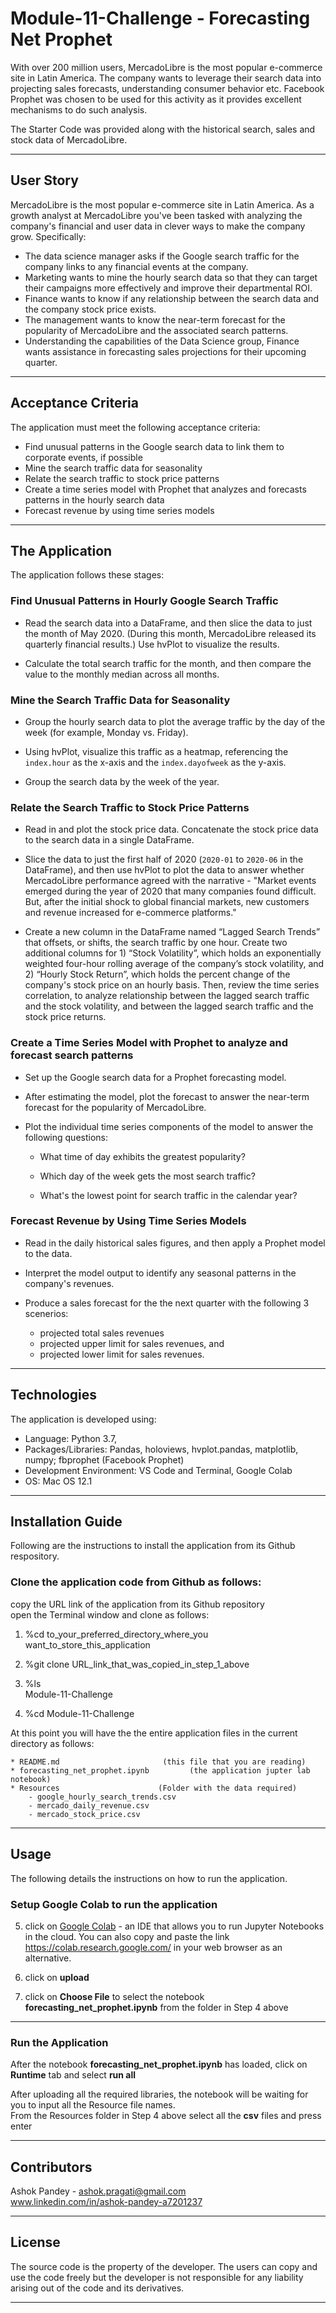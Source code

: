 # Module-11-Challenge - Forecasting Net Prophet
With over 200 million users, MercadoLibre is the most popular e-commerce site in Latin America. The company wants to leverage their search data into projecting sales forecasts, understanding consumer behavior etc. Facebook Prophet was chosen to be used for this activity as it provides excellent mechanisms to do such analysis.

The Starter Code was provided along with the historical search, sales and stock data of MercadoLibre.

---

## User Story
MercadoLibre is the most popular e-commerce site in Latin America. As a growth analyst at MercadoLibre you've been tasked with analyzing the company's financial and user data in clever ways to make the company grow. Specifically:

* The data science manager asks if the Google search traffic for the company links to any financial events at the company.  
* Marketing wants to mine the hourly search data so that they can target their campaigns more effectively and improve their departmental ROI.  
* Finance wants to know if any relationship between the search data and the company stock price exists.  
* The management wants to know the near-term forecast for the popularity of MercadoLibre and the associated search patterns.  
* Understanding the capabilities of the Data Science group, Finance wants assistance in forecasting sales projections for their upcoming quarter. 

---

## Acceptance Criteria  
The application must meet the following acceptance criteria:  

* Find unusual patterns in the Google search data to link them to corporate events, if possible 
* Mine the search traffic data for seasonality  
* Relate the search traffic to stock price patterns  
* Create a time series model with Prophet that analyzes and forecasts patterns in the hourly search data    
* Forecast revenue by using time series models  
  
---

## The Application  

The application follows these stages: 
    
### Find Unusual Patterns in Hourly Google Search Traffic      
* Read the search data into a DataFrame, and then slice the data to just the month of May 2020. (During this month, MercadoLibre released its quarterly financial results.) Use hvPlot to visualize the results.

* Calculate the total search traffic for the month, and then compare the value to the monthly median across all months. 
 

### Mine the Search Traffic Data for Seasonality 
* Group the hourly search data to plot the average traffic by the day of the week (for example, Monday vs. Friday).  

* Using hvPlot, visualize this traffic as a heatmap, referencing the `index.hour` as the x-axis and the `index.dayofweek` as the y-axis. 

* Group the search data by the week of the year.

### Relate the Search Traffic to Stock Price Patterns
* Read in and plot the stock price data. Concatenate the stock price data to the search data in a single DataFrame.

* Slice the data to just the first half of 2020 (`2020-01` to `2020-06` in the DataFrame), and then use hvPlot to plot the data to answer whether MercadoLibre performance agreed with the narrative - "Market events emerged during the year of 2020 that many companies found difficult. But, after the initial shock to global financial markets, new customers and revenue increased for e-commerce platforms."

* Create a new column in the DataFrame named “Lagged Search Trends” that offsets, or shifts, the search traffic by one hour. Create two additional columns for 1) “Stock Volatility”, which holds an exponentially weighted four-hour rolling average of the company’s stock volatility, and 2) “Hourly Stock Return”, which holds the percent change of the company's stock price on an hourly basis.  Then, review the time series correlation, to analyze relationship between the lagged search traffic and the stock volatility, and between the lagged search traffic and the stock price returns. 

### Create a Time Series Model with Prophet to analyze and forecast search patterns     
* Set up the Google search data for a Prophet forecasting model.

* After estimating the model, plot the forecast to answer the near-term forecast for the popularity of MercadoLibre.

* Plot the individual time series components of the model to answer the following questions:

    * What time of day exhibits the greatest popularity?

    * Which day of the week gets the most search traffic?

    * What's the lowest point for search traffic in the calendar year?


### Forecast Revenue by Using Time Series Models
* Read in the daily historical sales figures, and then apply a Prophet model to the data.

* Interpret the model output to identify any seasonal patterns in the company's revenues.  

* Produce a sales forecast for the the next quarter with the following 3 scenerios: 
    * projected total sales revenues 
    * projected upper limit for sales revenues, and
    * projected lower limit for sales revenues.
 
---

## Technologies
The application is developed using:  
* Language: Python 3.7,   
* Packages/Libraries: Pandas, holoviews, hvplot.pandas, matplotlib, numpy; fbprophet (Facebook Prophet)
* Development Environment: VS Code and Terminal, Google Colab
* OS: Mac OS 12.1

---
## Installation Guide
Following are the instructions to install the application from its Github respository.  

### Clone the application code from Github as follows:
copy the URL link of the application from its Github repository      
open the Terminal window and clone as follows:  

   1. %cd to_your_preferred_directory_where_you want_to_store_this_application  
    
   2. %git clone URL_link_that_was_copied_in_step_1_above   
    
   3. %ls     
        Module-11-Challenge    
        
   4. %cd Module-11-Challenge     

At this point you will have the the entire application files in the current directory as follows:

    * README.md                       (this file that you are reading)  
    * forecasting_net_prophet.ipynb         (the application jupter lab notebook)  
    * Resources                      (Folder with the data required) 
        - google_hourly_search_trends.csv  
        - mercado_daily_revenue.csv     
        - mercado_stock_price.csv  

---

## Usage
The following details the instructions on how to run the application.  

### Setup Google Colab to run the application


   5. click on [Google Colab](https://colab.research.google.com/) - an IDE that allows you to run Jupyter Notebooks in the cloud. You can also copy and paste the link https://colab.research.google.com/ in your web browser as an alternative. 
    
   6. click on **upload** 
    
   7. click on **Choose File** to select the notebook **forecasting_net_prophet.ipynb** from the folder in Step 4 above 

---

### Run the Application 

After the notebook **forecasting_net_prophet.ipynb** has loaded, click on **Runtime** tab and select **run all**  

After uploading all the required libraries, the notebook will be waiting for you to input all the Resource file names.   
From the Resources folder in Step 4 above select all the **csv** files and press enter 


---

## Contributors
Ashok Pandey - ashok.pragati@gmail.com   
www.linkedin.com/in/ashok-pandey-a7201237

---

## License
The source code is the property of the developer. The users can copy and use the code freely but the developer is not responsible for any liability arising out of the code and its derivatives.

---